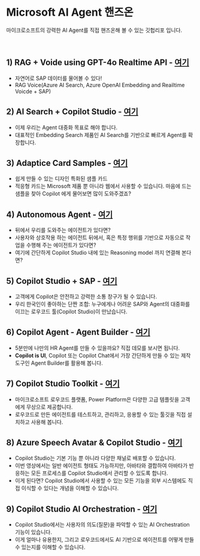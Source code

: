 # Microsoft AI Agent 핸즈온
마이크로소프트의 강력한 AI Agent를 직접 핸즈온해 볼 수 있는 깃헙리포 입니다.

<br/>

## 1) RAG + Voide using GPT-4o Realtime API - [여기](https://github.com/ChangJu-Ahn/Microsoft-AI-Agent/tree/main/RAG%20%2B%20Voide%20using%20GPT-4o%20Realtime%20API)
   - 자연어로 SAP 데이터를 물어볼 수 있다!
   - RAG Voice(Azure AI Search, Azure OpenAI Embedding and Reailtime Voicde + SAP)

## 2) AI Search + Copilot Studio - [여기](https://github.com/ChangJu-Ahn/Microsoft-AI-Agent/tree/main/AISearch%2BCopilotStudio)
   - 이제 우리는 Agent 대중화 목표로 해야 합니다.
   - 대표적인 Embedding Search 제품인 AI Search를 기반으로 빠르게 Agent를 확장합니다.

## 3) Adaptice Card Samples - [여기](https://github.com/ChangJu-Ahn/Microsoft-AI-Agent/tree/main/AdaptiveCardSamples)
   - 쉽게 만들 수 있는 디자인 특화된 샘플 카드
   - 적응형 카드는 Microsoft 제품 뿐 아니라 웹에서 사용할 수 있습니다. 마음에 드는 샘플을 찾아 Copilot 에게 물어보면 많이 도와주겠죠?

## 4) Autonomous Agent - [여기](https://github.com/ChangJu-Ahn/Microsoft-AI-Agent/tree/main/Autonomous%20Agent)
   - 뒤에서 우리를 도와주는 에이전트가 있다면?
   - 사용자와 상호작용 하는 에이전트 뒤에서, 혹은 특정 행위를 기반으로 자동으로 작업을 수행해 주는 에이전트가 있다면?
   - 여기에 간단하게 Copilot Studio 내에 있는 Reasoning model 까지 연결해 본다면?
     
## 5) Copilot Studio + SAP - [여기](https://github.com/ChangJu-Ahn/Microsoft-AI-Agent/tree/main/CopilotStudio%2BSAP)
   - 고객에게 Copilot은 안전하고 강력한 소통 창구가 될 수 있습니다.
   - 우리 한국인이 좋아하는 단짠 조합: 누구에게나 어려운 SAP와 Agent의 대중화를 이끄는 로우코드 툴(Copilot Studio)이 만났습니다.
     
## 6) Copilot Agent - Agent Builder - [여기](https://github.com/ChangJu-Ahn/Microsoft-AI-Agent/tree/main/Copilot%20Agent%20-%20Agent%20Builder)
   - 5분만에 나만의 HR Agent를 만들 수 있을까요? 직접 데모를 보시면 됩니다.
   - **Copilot is UI**, Copilot 또는 Copilot Chat에서 가장 간단하게 만들 수 있는 제작 도구인 Agent Builder를 활용해 봅니다.
     
## 7) Copilot Studio Toolkit - [여기](https://github.com/ChangJu-Ahn/Microsoft-AI-Agent/tree/main/Copilot%20Studio%20Toolkit)
   - 마이크로소프트 로우코드 플랫폼, Power Platform은 다양한 고급 템플릿을 고객에게 무상으로 제공합니다.
   - 로우코드로 만든 에이전트를 테스트하고, 관리하고, 응용할 수 있는 툴깃을 직접 설치하고 사용해 봅니다.

## 8) Azure Speech Avatar & Copilot Studio - [여기](https://github.com/ChangJu-Ahn/Microsoft-AI-Agent/tree/main/Azure%20Speech%20Avatar%20%26%20Copilot%20Studio)
   - Copilot Studio는 기본 기능 뿐 아니라 다양한 채널로 배포할 수 있습니다. 
   - 이번 영상에서는 일반 에이전트 형태도 가능하지만, 아바타와 결합하여 아바타가 반응하는 모든 프로세스를 Copilot Studio에서 관리할 수 있도록 합니다.
   - 이게 된다면? Copilot Studio에서 사용할 수 있는 모든 기능을 외부 시스템에도 직접 이식할 수 있다는 개념을 이해할 수 있습니다.

## 9) Copilot Studio AI Orchestration - [여기](https://github.com/ChangJu-Ahn/Microsoft-AI-Agent/tree/main/Copilot%20Studio%20AI%20Orchestration)
   - Copilot Studio에서는 사용자의 의도(질문)을 파악할 수 있는 AI Orchestration 기능이 있습니다.
   - 이게 얼마나 유용한지, 그리고 로우코드에서도 AI 기반으로 에이전트를 어떻게 만들 수 있는지를 이해할 수 있습니다. 
